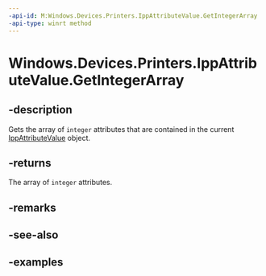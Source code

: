 ```yaml
---
-api-id: M:Windows.Devices.Printers.IppAttributeValue.GetIntegerArray
-api-type: winrt method
---
```


# Windows.Devices.Printers.IppAttributeValue.GetIntegerArray

<!--
public System.Collections.Generic.IList<int> GetIntegerArray ();
-->


## -description

Gets the array of `integer` attributes that are contained in the current [IppAttributeValue](ippattributevalue.md) object.

## -returns

The array of `integer` attributes.

## -remarks

## -see-also

## -examples


